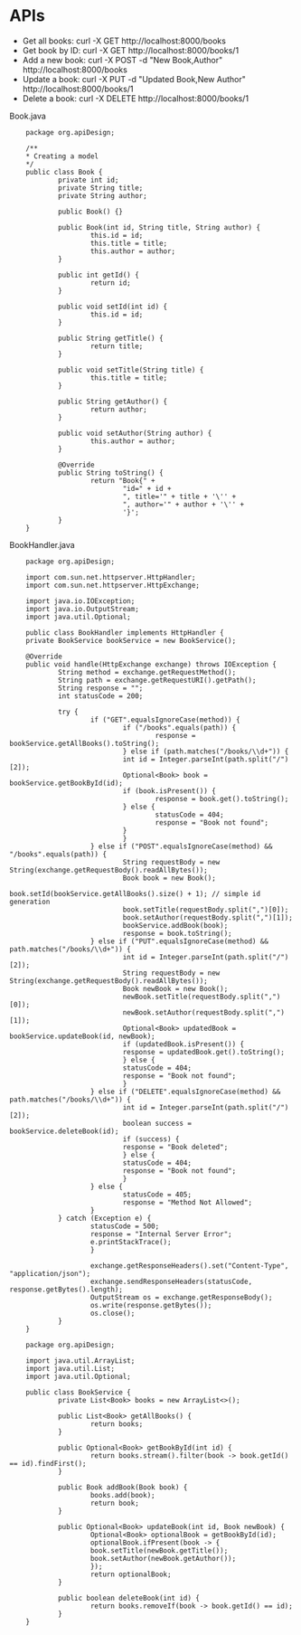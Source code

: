 # APIs

- Get all books: curl -X GET http://localhost:8000/books
- Get book by ID: curl -X GET http://localhost:8000/books/1
- Add a new book: curl -X POST -d "New Book,Author" http://localhost:8000/books
- Update a book: curl -X PUT -d "Updated Book,New Author" http://localhost:8000/books/1
- Delete a book: curl -X DELETE http://localhost:8000/books/1

Book.java

        package org.apiDesign;

        /**
        * Creating a model
        */
        public class Book {
                private int id;
                private String title;
                private String author;

                public Book() {}

                public Book(int id, String title, String author) {
                        this.id = id;
                        this.title = title;
                        this.author = author;
                }

                public int getId() {
                        return id;
                }

                public void setId(int id) {
                        this.id = id;
                }

                public String getTitle() {
                        return title;
                }

                public void setTitle(String title) {
                        this.title = title;
                }

                public String getAuthor() {
                        return author;
                }

                public void setAuthor(String author) {
                        this.author = author;
                }

                @Override
                public String toString() {
                        return "Book{" +
                                "id=" + id +
                                ", title='" + title + '\'' +
                                ", author='" + author + '\'' +
                                '}';
                }
        }

BookHandler.java

        package org.apiDesign;

        import com.sun.net.httpserver.HttpHandler;
        import com.sun.net.httpserver.HttpExchange;

        import java.io.IOException;
        import java.io.OutputStream;
        import java.util.Optional;

        public class BookHandler implements HttpHandler {
        private BookService bookService = new BookService();

        @Override
        public void handle(HttpExchange exchange) throws IOException {
                String method = exchange.getRequestMethod();
                String path = exchange.getRequestURI().getPath();
                String response = "";
                int statusCode = 200;

                try {
                        if ("GET".equalsIgnoreCase(method)) {
                                if ("/books".equals(path)) {
                                        response = bookService.getAllBooks().toString();
                                } else if (path.matches("/books/\\d+")) {
                                int id = Integer.parseInt(path.split("/")[2]);
                                Optional<Book> book = bookService.getBookById(id);
                                if (book.isPresent()) {
                                        response = book.get().toString();
                                } else {
                                        statusCode = 404;
                                        response = "Book not found";
                                }
                                }
                        } else if ("POST".equalsIgnoreCase(method) && "/books".equals(path)) {
                                String requestBody = new String(exchange.getRequestBody().readAllBytes());
                                Book book = new Book();
                                book.setId(bookService.getAllBooks().size() + 1); // simple id generation
                                book.setTitle(requestBody.split(",")[0]);
                                book.setAuthor(requestBody.split(",")[1]);
                                bookService.addBook(book);
                                response = book.toString();
                        } else if ("PUT".equalsIgnoreCase(method) && path.matches("/books/\\d+")) {
                                int id = Integer.parseInt(path.split("/")[2]);
                                String requestBody = new String(exchange.getRequestBody().readAllBytes());
                                Book newBook = new Book();
                                newBook.setTitle(requestBody.split(",")[0]);
                                newBook.setAuthor(requestBody.split(",")[1]);
                                Optional<Book> updatedBook = bookService.updateBook(id, newBook);
                                if (updatedBook.isPresent()) {
                                response = updatedBook.get().toString();
                                } else {
                                statusCode = 404;
                                response = "Book not found";
                                }
                        } else if ("DELETE".equalsIgnoreCase(method) && path.matches("/books/\\d+")) {
                                int id = Integer.parseInt(path.split("/")[2]);
                                boolean success = bookService.deleteBook(id);
                                if (success) {
                                response = "Book deleted";
                                } else {
                                statusCode = 404;
                                response = "Book not found";
                                }
                        } else {
                                statusCode = 405;
                                response = "Method Not Allowed";
                        }
                } catch (Exception e) {
                        statusCode = 500;
                        response = "Internal Server Error";
                        e.printStackTrace();
                        }

                        exchange.getResponseHeaders().set("Content-Type", "application/json");
                        exchange.sendResponseHeaders(statusCode, response.getBytes().length);
                        OutputStream os = exchange.getResponseBody();
                        os.write(response.getBytes());
                        os.close();
                }
        }

        package org.apiDesign;

        import java.util.ArrayList;
        import java.util.List;
        import java.util.Optional;

        public class BookService {
                private List<Book> books = new ArrayList<>();

                public List<Book> getAllBooks() {
                        return books;
                }

                public Optional<Book> getBookById(int id) {
                        return books.stream().filter(book -> book.getId() == id).findFirst();
                }

                public Book addBook(Book book) {
                        books.add(book);
                        return book;
                }

                public Optional<Book> updateBook(int id, Book newBook) {
                        Optional<Book> optionalBook = getBookById(id);
                        optionalBook.ifPresent(book -> {
                        book.setTitle(newBook.getTitle());
                        book.setAuthor(newBook.getAuthor());
                        });
                        return optionalBook;
                }

                public boolean deleteBook(int id) {
                        return books.removeIf(book -> book.getId() == id);
                }
        }